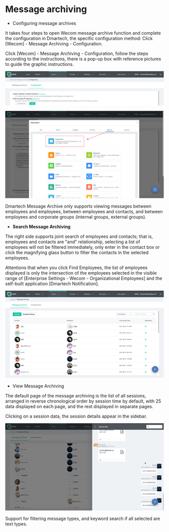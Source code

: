 # Message archiving

* Configuring message archives

It takes four steps to open Wecom message archive function and complete the configuration in Dmartech, the specific configuration method: Click \[Wecom\] - Message Archiving - Configuration.

Click \[Wecom\] - Message Archiving - Configuration, follow the steps according to the instructions, there is a pop-up box with reference pictures to guide the graphic instructions.

![](../.gitbook/assets/20%20%283%29.png)

![](../.gitbook/assets/21%20%283%29.png)

Dmartech Message Archive only supports viewing messages between employees and employees, between employees and contacts, and between employees and corporate groups \(internal groups, external groups\).

* **Search Message Archiving**

The right side supports joint search of employees and contacts; that is, employees and contacts are "and" relationship, selecting a list of employees will not be filtered immediately, only enter in the contact box or click the magnifying glass button to filter the contacts in the selected employees.

Attentions that when you click Find Employees, the list of employees displayed is only the intersection of the employees selected in the visible range of \[Enterprise Settings - Wecom - Organizational Employees\] and the self-built application \[Dmartech Notification\].

![](../.gitbook/assets/22%20%281%29.png)

* View Message Archiving

The default page of the message archiving is the list of all sessions, arranged in reverse chronological order by session time by default, with 25 data displayed on each page, and the rest displayed in separate pages.

Clicking on a session data, the session details appear in the sidebar.

![](../.gitbook/assets/23%20%281%29.png)

Support for filtering message types, and keyword search if all selected are text types.

